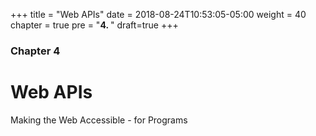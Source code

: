 +++
title = "Web APIs"
date = 2018-08-24T10:53:05-05:00
weight = 40
chapter = true
pre = "<b>4. </b>"
draft=true
+++

### Chapter 4

# Web APIs

Making the Web Accessible - for Programs
